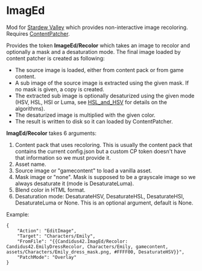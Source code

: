 # ImagEd

Mod for [Stardew Valley](http://stardewvalley.net/) which provides non-interactive image recoloring. Requires [ContentPatcher](https://www.nexusmods.com/stardewvalley/mods/1915).

Provides the token **ImageEd/Recolor** which takes an image to recolor and optionally a mask and a desaturation mode. The final image loaded by content patcher is created as following:

- The source image is loaded, either from content pack or from game content. 
- A sub image of the source image is extracted using the given mask. If no mask is given, a copy is created.
- The extracted sub image is optionally desaturized using the given mode (HSV, HSL, HSI or Luma, see [HSL_and_HSV](https://en.wikipedia.org/wiki/HSL_and_HSV) for details on the algorithms).
- The desaturized image is multiplied with the given color.
- The result is written to disk so it can loaded by ContentPatcher.

**ImagEd/Recolor** takes 6 arguments:

1. Content pack that uses recoloring. This is usually the content pack that contains the current config.json but a custom CP token doesn't have that information so we must provide it.
2. Asset name.
3. Source image or "gamecontent" to load a vanilla asset.
4. Mask image or "none". Mask is supposed to be a grayscale image so we always desaturate it (mode is DesaturateLuma).
5. Blend color in HTML format.
6. Desaturation mode: DesaturateHSV, DesaturateHSL, DesaturateHSI, DesaturateLuma or None. This is an optional argument, default is None.

Example:

    {
        "Action": "EditImage",
        "Target": "Characters/Emily",
        "FromFile": "{{Candidus42.ImagEd/Recolor: Candidus42.EmilyDressRecolor, Characters/Emily, gamecontent, assets/Characters/Emily_dress_mask.png, #FFFF00, DesaturateHSV}}",
        "PatchMode": "Overlay"
    }

